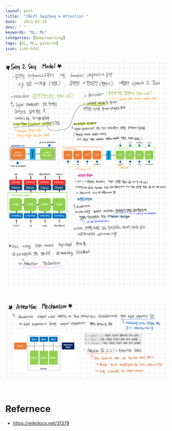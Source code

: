 ```yaml
---
layout: post
title:  "[NLP] Seq2Seq & Attention "
date:   2021-02-15
desc: " "
keywords: "DL, ML"
categories: [Deeplearning]
tags: [DL, ML, pytorch]
icon: icon-html
---
```








![fig](static/assets/img/blog/papers/seq2seq.jpeg)


<br>



![fig](static/assets/img/blog/papers/attention.jpeg)


<br>


# Refernece

- https://wikidocs.net/31379
